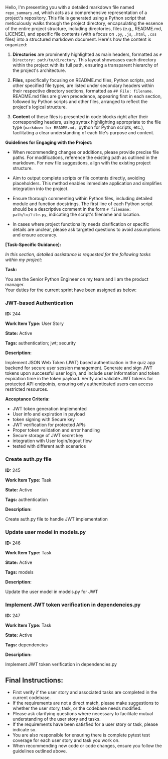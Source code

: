 Hello, I'm presenting you with a detailed markdown file named `repo_summary.md`, which acts as a comprehensive representation of a project's repository. This file is generated using a Python script that meticulously walks through the project directory, encapsulating the essence of the entire project structure, including directories, files (e.g., README.md, LICENSE), and specific file contents (with a focus on `.py`, `.js`, `.html`, `.css` files) into a structured markdown document. Here's how the content is organized:

1. **Directories** are prominently highlighted as main headers, formatted as `# Directory: path/to/directory`. This layout showcases each directory within the project with its full path, ensuring a transparent hierarchy of the project's architecture.

2. **Files**, specifically focusing on README.md files, Python scripts, and other specified file types, are listed under secondary headers within their respective directory sections, formatted as `## File: filename`. README.md files are given precedence, appearing first in each section, followed by Python scripts and other files, arranged to reflect the project's logical structure.

3. **Content** of these files is presented in code blocks right after their corresponding headers, using syntax highlighting appropriate to the file type (```markdown for README.md, ```python for Python scripts, etc.), facilitating a clear understanding of each file's purpose and content.

**Guidelines for Engaging with the Project:**

- When recommending changes or additions, please provide precise file paths. For modifications, reference the existing path as outlined in the markdown. For new file suggestions, align with the existing project structure.

- Aim to output complete scripts or file contents directly, avoiding placeholders. This method enables immediate application and simplifies integration into the project.

- Ensure thorough commenting within Python files, including detailed module and function docstrings. The first line of each Python script should be a descriptive comment in the form `# filename: path/to/file.py`, indicating the script's filename and location.

- In cases where project functionality needs clarification or specific details are unclear, please ask targeted questions to avoid assumptions and ensure accuracy.

**[Task-Specific Guidance]:**

*In this section, detailed assistance is requested for the following tasks within my project:*

**Task:** 

You are the Senior Python Engineer on my team and I am the product manager.  
Your duties for the current sprint have been assigned as below:  
### JWT-based Authentication

**ID:** 244

**Work Item Type:** User Story

**State:** Active

**Tags:** authentication; jwt; security

**Description:**

Implement JSON Web Token (JWT) based authentication in the quiz app backend for secure user session management. Generate and sign JWT tokens upon successful user login, and include user information and token expiration time in the token payload. Verify and validate JWT tokens for protected API endpoints, ensuring only authenticated users can access restricted resources.

**Acceptance Criteria:**

- JWT token generation implemented
- User info and expiration in payload
- token signing with Secure key
- JWT verification for protected APIs
- Proper token validation and error handling
- Secure storage of JWT secret key
- integration with User login/logout flow
- tested with different auth scenarios


### Create auth.py file

**ID:** 245

**Work Item Type:** Task

**State:** Active

**Tags:** authentication

**Description:**

Create auth.py file to handle JWT implementation


### Update user model in models.py

**ID:** 246

**Work Item Type:** Task

**State:** Active

**Tags:** models

**Description:**

Update the user model in models.py for JWT


### Implement JWT token verification in dependencies.py

**ID:** 247

**Work Item Type:** Task

**State:** Active

**Tags:** dependencies

**Description:**

Implement JWT token verification in dependencies.py



## Final Instructions:
- First verify if the user story and associated tasks are completed in the current codebase.
- If the requirements are not a direct match, please make suggestions to whether the user story, task, or the codebase needs modified.
- Please ask clarifying questions where necessary to facilitate mutual understanding of the user story and tasks.
- If the requirements have been satisfied for a user story or task, please indicate so.
- You are also responsible for ensuring there is complete pytest test coverage for each user story and task you work on.
- When recommending new code or code changes, ensure you follow the guidelines outlined above.
